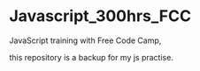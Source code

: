 # Javascript_300hrs_FCC
JavaScript training with Free Code Camp, 

this repository is a backup for my js practise.
